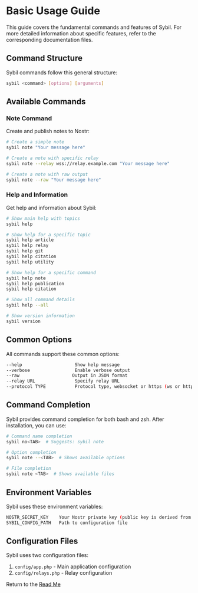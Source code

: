 # Basic Usage Guide

This guide covers the fundamental commands and features of Sybil. For more detailed information about specific features, refer to the corresponding documentation files.

## Command Structure

Sybil commands follow this general structure:
```bash
sybil <command> [options] [arguments]
```

## Available Commands

### Note Command
Create and publish notes to Nostr:
```bash
# Create a simple note
sybil note "Your message here"

# Create a note with specific relay
sybil note --relay wss://relay.example.com "Your message here"

# Create a note with raw output
sybil note --raw "Your message here"
```

### Help and Information

Get help and information about Sybil:
```bash
# Show main help with topics
sybil help

# Show help for a specific topic
sybil help article
sybil help relay
sybil help git
sybil help citation
sybil help utility

# Show help for a specific command
sybil help note
sybil help publication
sybil help citation

# Show all command details
sybil help --all

# Show version information
sybil version
```

## Common Options

All commands support these common options:
```bash
--help                    Show help message
--verbose                 Enable verbose output
--raw                    Output in JSON format
--relay URL               Specify relay URL
--protocol TYPE           Protocol type, websocket or https (ws or http)
```

## Command Completion

Sybil provides command completion for both bash and zsh. After installation, you can use:
```bash
# Command name completion
sybil no<TAB>  # Suggests: sybil note

# Option completion
sybil note --<TAB>  # Shows available options

# File completion
sybil note <TAB>  # Shows available files
```

## Environment Variables

Sybil uses these environment variables:
```bash
NOSTR_SECRET_KEY    Your Nostr private key (public key is derived from this)
SYBIL_CONFIG_PATH   Path to configuration file
```

## Configuration Files

Sybil uses two configuration files:

1. `config/app.php` - Main application configuration
2. `config/relays.php` - Relay configuration

Return to the [Read Me](./../README.md)